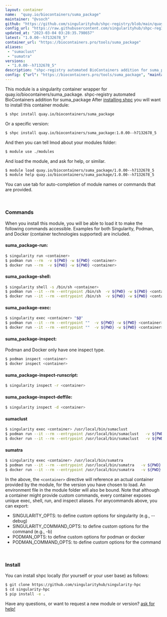 ```yaml
---
layout: container
name:  "quay.io/biocontainers/suma_package"
maintainer: "@vsoch"
github: "https://github.com/singularityhub/shpc-registry/blob/main/quay.io/biocontainers/suma_package/container.yaml"
config_url: "https://raw.githubusercontent.com/singularityhub/shpc-registry/main/quay.io/biocontainers/suma_package/container.yaml"
updated_at: "2023-03-04 03:28:35.798657"
latest: "1.0.00--h7132678_5"
container_url: "https://biocontainers.pro/tools/suma_package"
aliases:
 - "sumaclust"
 - "sumatra"
versions:
 - "1.0.00--h7132678_5"
description: "shpc-registry automated BioContainers addition for suma_package"
config: {"url": "https://biocontainers.pro/tools/suma_package", "maintainer": "@vsoch", "description": "shpc-registry automated BioContainers addition for suma_package", "latest": {"1.0.00--h7132678_5": "sha256:781cd79ca306b4ed25847f9a095dc97ddce2a2d647e4857ec618082fc2dac600"}, "tags": {"1.0.00--h7132678_5": "sha256:781cd79ca306b4ed25847f9a095dc97ddce2a2d647e4857ec618082fc2dac600"}, "docker": "quay.io/biocontainers/suma_package", "aliases": {"sumaclust": "/usr/local/bin/sumaclust", "sumatra": "/usr/local/bin/sumatra"}}
---
```


This module is a singularity container wrapper for quay.io/biocontainers/suma_package.
shpc-registry automated BioContainers addition for suma_package
After [installing shpc](#install) you will want to install this container module:


```bash
$ shpc install quay.io/biocontainers/suma_package
```

Or a specific version:

```bash
$ shpc install quay.io/biocontainers/suma_package:1.0.00--h7132678_5
```

And then you can tell lmod about your modules folder:

```bash
$ module use ./modules
```

And load the module, and ask for help, or similar.

```bash
$ module load quay.io/biocontainers/suma_package/1.0.00--h7132678_5
$ module help quay.io/biocontainers/suma_package/1.0.00--h7132678_5
```

You can use tab for auto-completion of module names or commands that are provided.

<br>

### Commands

When you install this module, you will be able to load it to make the following commands accessible.
Examples for both Singularity, Podman, and Docker (container technologies supported) are included.

#### suma_package-run:

```bash
$ singularity run <container>
$ podman run --rm  -v ${PWD} -w ${PWD} <container>
$ docker run --rm  -v ${PWD} -w ${PWD} <container>
```

#### suma_package-shell:

```bash
$ singularity shell -s /bin/sh <container>
$ podman run --it --rm --entrypoint /bin/sh  -v ${PWD} -w ${PWD} <container>
$ docker run --it --rm --entrypoint /bin/sh  -v ${PWD} -w ${PWD} <container>
```

#### suma_package-exec:

```bash
$ singularity exec <container> "$@"
$ podman run --it --rm --entrypoint ""  -v ${PWD} -w ${PWD} <container> "$@"
$ docker run --it --rm --entrypoint ""  -v ${PWD} -w ${PWD} <container> "$@"
```

#### suma_package-inspect:

Podman and Docker only have one inspect type.

```bash
$ podman inspect <container>
$ docker inspect <container>
```

#### suma_package-inspect-runscript:

```bash
$ singularity inspect -r <container>
```

#### suma_package-inspect-deffile:

```bash
$ singularity inspect -d <container>
```


#### sumaclust

```bash
$ singularity exec <container> /usr/local/bin/sumaclust
$ podman run --it --rm --entrypoint /usr/local/bin/sumaclust   -v ${PWD} -w ${PWD} <container> -c " $@"
$ docker run --it --rm --entrypoint /usr/local/bin/sumaclust   -v ${PWD} -w ${PWD} <container> -c " $@"
```


#### sumatra

```bash
$ singularity exec <container> /usr/local/bin/sumatra
$ podman run --it --rm --entrypoint /usr/local/bin/sumatra   -v ${PWD} -w ${PWD} <container> -c " $@"
$ docker run --it --rm --entrypoint /usr/local/bin/sumatra   -v ${PWD} -w ${PWD} <container> -c " $@"
```



In the above, the `<container>` directive will reference an actual container provided
by the module, for the version you have chosen to load. An environment file in the
module folder will also be bound. Note that although a container
might provide custom commands, every container exposes unique exec, shell, run, and
inspect aliases. For anycommands above, you can export:

 - SINGULARITY_OPTS: to define custom options for singularity (e.g., --debug)
 - SINGULARITY_COMMAND_OPTS: to define custom options for the command (e.g., -b)
 - PODMAN_OPTS: to define custom options for podman or docker
 - PODMAN_COMMAND_OPTS: to define custom options for the command

<br>

### Install

You can install shpc locally (for yourself or your user base) as follows:

```bash
$ git clone https://github.com/singularityhub/singularity-hpc
$ cd singularity-hpc
$ pip install -e .
```

Have any questions, or want to request a new module or version? [ask for help!](https://github.com/singularityhub/singularity-hpc/issues)